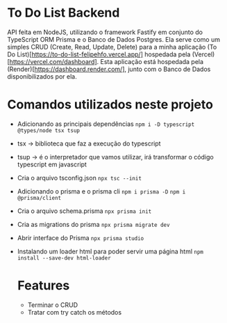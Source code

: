 # To Do List Backend

API feita em NodeJS, utilizando o framework Fastify em conjunto do TypeScript ORM Prisma e o Banco de Dados Postgres.
Ela serve como um simples CRUD (Create, Read, Update, Delete) para a minha aplicação (To Do List)[https://to-do-list-felipehfo.vercel.app/] hospedada pela (Vercel)[https://vercel.com/dashboard].
Esta aplicação está hospedada pela (Render)[https://dashboard.render.com/], junto com o Banco de Dados disponibilizados por ela.

# Comandos utilizados neste projeto

- Adicionando as principais dependências
  `npm i -D typescript @types/node tsx tsup`

- tsx -> biblioteca que faz a execução do typescript
- tsup -> é o interpretador que vamos utilizar, irá transformar o código typescript em javascript

- Cria o arquivo tsconfig.json
  `npx tsc --init`

- Adicionando o prisma e o prisma cli
  `npm i prisma -D`
  `npm i @prisma/client`

- Cria o arquivo schema.prisma
  `npx prisma init`

- Cria as migrations do prisma
  `npx prisma migrate dev`

- Abrir interface do Prisma
  `npx prisma studio`

- Instalando um loader html para poder servir uma página html
  `npm install --save-dev html-loader`

  # Features

  - Terminar o CRUD
  - Tratar com try catch os métodos

